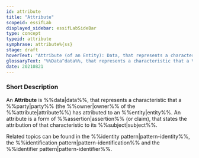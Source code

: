 ```yaml
---
id: attribute
title: "Attribute"
scopeid: essifLab
displayed_sidebar: essifLabSideBar
type: concept
typeid: attribute
symphrase: attribute%{ss}
stage: draft
hoverText: "Attribute (of an Entity): Data, that represents a characteristic that a Party (the Owner of the attribute) has attributed to an Entity."
glossaryText: "%%Data^data%%, that represents a characteristic that a %%party^party%% (the %%owner^owner%% of the %%attribute^attribute%%) has attributed to an %%entity^entity%%."
date: 20210821
---
```


### Short Description
An **Attribute** is %%data|data%%, that represents a characteristic that a %%party|party%% (the %%owner|owner%% of the %%attribute|attribute%%) has attributed to an %%entity|entity%%. An attribute is a form of %%assertion|assertion%% (or claim), that states the attribution of that characteristic to its %%subject|subject%%.

Related topics can be found in the %%identity pattern|pattern-identity%%, the %%identification pattern|pattern-identification%% and the %%identifier pattern|pattern-identifier%%.
